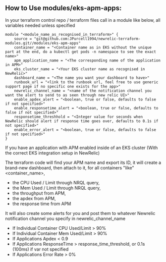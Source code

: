 ## How to Use modules/eks-apm-apps:

In your terraform control repo / terraform files call in a module like below, all variables needed unless specified

```aidl
module "<module_name_as_recognised_in_terraform>" {
    source = "git@github.com:JPurcell1994/newrelic-terraform-modules.git//modules/eks-apm-apps"
    container_name = "<Container name as in EKS without the unique part at the end, do a kubectl get pods -n namespace to see the exact name>"
    apm_application_name = "<The corresponding name of the application in APM>"
    eks_cluster_name = "<Your EKS cluster name as recognised in NewRelic>"
    dashboard_name = "<The name you want your dashboard to have>"
    runbook_url = "<link to the runbook url, feel free to use generic support page if no specific one exists for the app>"
    newrelic_channel_name = "<name of the notification channel you want the alert to send to as seen through new relic UI>"
    enable_apdex_alert = "<boolean, true or false, defaults to false if not specified>"
    enable_responsetime_alert = "<boolean, true or false, defaults to false if not specified>"
    responsetime_threshhold = "<Integer value for seconds when NewRelic should alert if response time goes over, defaults to 0.1s if not specified>"
    enable_error_alert = "<boolean, true or false, defaults to false if not specified>"
}
```

If you have an application with APM enabled inside of an EKS cluster (With the correct EKS integration setup in NewRelic)

The terraform code will find your APM name and export its ID, it will create a brand-new dashboard, then attach to it, for all containers "like" <container_name>,
- the CPU Used / Limit through NRQL query,
- the Mem Used / Limit through NRQL query,
- the throughput from APM,
- the apdex from APM,
- the response time from APM

It will also create some alerts for you and post them to whatever Newrelic notification channel you specify in newrelic_channel_name

- If Individual Container CPU Used/Limit > 90%
- If Individual Container Mem Used/Limit > 90%
- If Applications Apdex < 0.9
- If Applications ResponseTime > response_time_threshold, or 0.1s (100ms) if var not specified
- If Applications Error Rate > 0%
